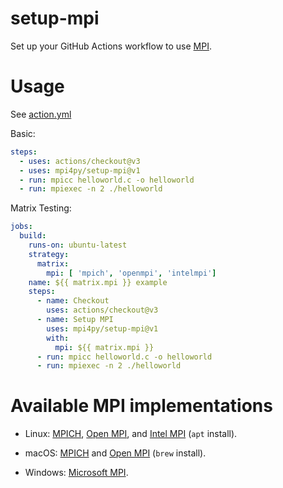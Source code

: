 # setup-mpi

Set up your GitHub Actions workflow to use [MPI](https://www.mpi-forum.org/).

# Usage

See [action.yml](action.yml)

Basic:

```yaml
steps:
  - uses: actions/checkout@v3
  - uses: mpi4py/setup-mpi@v1
  - run: mpicc helloworld.c -o helloworld
  - run: mpiexec -n 2 ./helloworld
```

Matrix Testing:

```yaml
jobs:
  build:
    runs-on: ubuntu-latest
    strategy:
      matrix:
        mpi: [ 'mpich', 'openmpi', 'intelmpi']
    name: ${{ matrix.mpi }} example
    steps:
      - name: Checkout
        uses: actions/checkout@v3
      - name: Setup MPI
        uses: mpi4py/setup-mpi@v1
        with:
          mpi: ${{ matrix.mpi }}
      - run: mpicc helloworld.c -o helloworld
      - run: mpiexec -n 2 ./helloworld
```

# Available MPI implementations

* Linux:
  [MPICH](https://www.mpich.org/),
  [Open MPI](https://www.open-mpi.org/), and
  [Intel MPI](https://software.intel.com/intel-mpi-library) (`apt` install).

* macOS:
  [MPICH](https://www.mpich.org/) and
  [Open MPI](https://www.open-mpi.org/) (`brew` install).

* Windows:
  [Microsoft MPI](https://docs.microsoft.com/en-us/message-passing-interface/microsoft-mpi).
